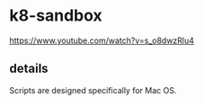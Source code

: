 # k8-sandbox
https://www.youtube.com/watch?v=s_o8dwzRlu4
## details
Scripts are designed specifically for Mac OS.